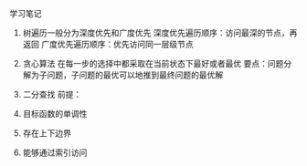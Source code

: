 学习笔记
1. 树遍历一般分为深度优先和广度优先
深度优先遍历顺序：访问最深的节点，再返回
广度优先遍历顺序：优先访问同一层级节点

2. 贪心算法
在每一步的选择中都采取在当前状态下最好或者最优
要点：问题分解为子问题，子问题的最优可以地推到最终问题的最优解

3. 二分查找
前提：
1. 目标函数的单调性
2. 存在上下边界
3. 能够通过索引访问